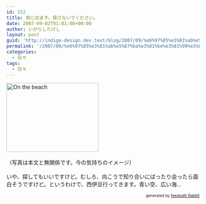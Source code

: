 ```yaml
---
id: 152
title: 旅に出ます。探さないでください。
date: 2007-09-02T01:01:00+00:00
author: いがらしたけし
layout: post
guid: 'http://indigo-design.dev.test/blog/2007/09/%e6%97%85%e3%81%ab%e5%87%ba%e3%81%be%e3%81%99%e3%80%82%e6%8e%a2%e3%81%95%e3%81%aa%e3%81%84%e3%81%a7%e3%81%8f%e3%81%a0%e3%81%95%e3%81%84%e3%80%82/'
permalink: '/2007/09/%e6%97%85%e3%81%ab%e5%87%ba%e3%81%be%e3%81%99%e3%80%82%e6%8e%a2%e3%81%95%e3%81%aa%e3%81%84%e3%81%a7%e3%81%8f%e3%81%a0%e3%81%95%e3%81%84%e3%80%82/'
categories:
  - 日々
tags:
  - 日々
---
```

<a href="http://www.flickr.com/photos/takeshi81/99525268/" title="Photo Sharing"><img src="http://farm1.static.flickr.com/41/99525268_197dd75a3b_m.jpg" alt="On the beach" border="0" height="180" width="240"></a><br /><br />（写真は本文と無関係です。今の気持ちのイメージ）<br /><br />いや、探してもいいですけど。むしろ、向こうで知り合いにばったり会ったら面白そうですけど。というわけで、西伊豆行ってきます。青い空、広い海…<!--feedpath info start--><div style="text-align: right;font-size: 10px">&nbsp;&nbsp;<span>generated by <a href="http://feedpath.jp" title="feedpath Rabbit" target="_blank">feedpath Rabbit</a></span></div><!--feedpath info end-->